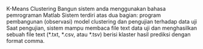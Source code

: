 K-Means Clustering
Bangun sistem anda menggunakan bahasa pemrograman Matlab 
Sistem terdiri atas dua bagian: program pembangunan (observasi) model clustering dan pengujian terhadap data uji 
Saat pengujian, sistem mampu membaca file text data uji dan menghasilkan sebuah file text (*.txt, *.csv, atau *.tsv) berisi klaster hasil prediksi dengan format comma.
